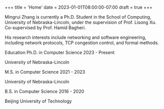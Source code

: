 +++
title = 'Home'
date = 2023-01-01T08:00:00-07:00
draft = true
+++

Mingrui Zhang is currently a Ph.D. Student in the School of Computing, University of Nebraska-Lincoln, under the supervision of Prof. Lisong Xu. Co-supervised by Prof. Hamid Bagheri.

His research interests include networking and software engineering, including network protocols, TCP congestion control, and formal methods.


Education
Ph.D. in Computer Science
2023 - Present

University of Nebraska-Lincoln

M.S. in Computer Science
2021 - 2023

University of Nebraska-Lincoln

B.S. in Computer Science
2016 - 2020

Beijing University of Technology

